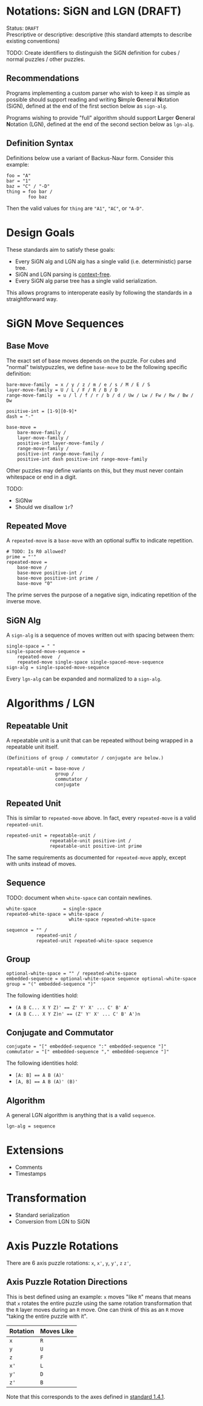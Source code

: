 # Notations: SiGN and LGN (DRAFT)

Status: `DRAFT`  
Prescriptive or descriptive: descriptive (this standard attempts to describe existing conventions)

TODO: Create identifiers to distinguish the SiGN definition for cubes / normal puzzles / other puzzles.

## Recommendations

Programs implementing a custom parser who wish to keep it as simple as possible should support reading and writing **Si**mple **G**eneral **N**otation (SiGN), defined at the end of the first section below as `sign-alg`.

Programs wishing to provide "full" algorithm should support **L**arger **G**eneral **N**otation (LGN), defined at the end of the second section below as `lgn-alg`.

## Definition Syntax

Definitions below use a variant of Backus-Naur form. Consider this example:

    foo = "A"
    bar = "1"
    baz = "C" / "-D"
    thing = foo bar /
            foo baz

Then the valid values for `thing` are `"A1"`, `"AC"`, or `"A-D"`.

# Design Goals

These standards aim to satisfy these goals:

- Every SiGN alg and LGN alg has a single valid (i.e. deterministic) parse tree.
- SiGN and LGN parsing is [context-free](https://en.wikipedia.org/wiki/Context-free_grammar).
- Every SiGN alg parse tree has a single valid serialization.

This allows programs to interoperate easily by following the standards in a straightforward way.

# SiGN Move Sequences

## Base Move

The exact set of base moves depends on the puzzle. For cubes and "normal" twistypuzzles, we define `base-move` to be the following specific definition:

    bare-move-family  = x / y / z / m / e / s / M / E / S
    layer-move-family = U / L / F / R / B / D
    range-move-family  = u / l / f / r / b / d / Uw / Lw / Fw / Rw / Bw / Dw

    positive-int = [1-9][0-9]*
    dash = "-"

    base-move =
        bare-move-family /
        layer-move-family /
        positive-int layer-move-family /
        range-move-family /
        positive-int range-move-family /
        positive-int dash positive-int range-move-family

Other puzzles may define variants on this, but they must never contain whitespace or end in a digit.

TODO:

- SiGNw
- Should we disallow `1r`?

## Repeated Move

A `repeated-move` is a `base-move` with an optional suffix to indicate repetition.

    # TODO: Is R0 allowed?
    prime = "'"
    repeated-move =
        base-move /
        base-move positive-int /
        base-move positive-int prime /
        base-move "0"

The prime serves the purpose of a negative sign, indicating repetition of the inverse move.

## SiGN Alg

A `sign-alg` is a sequence of moves written out with spacing between them:

    single-space = " "
    single-spaced-move-sequence =
        repeated-move  /
        repeated-move single-space single-spaced-move-sequence
    sign-alg = single-spaced-move-sequence

Every `lgn-alg` can be expanded and normalized to a `sign-alg`.

# Algorithms / LGN

## Repeatable Unit

A repeatable unit is a unit that can be repeated without being wrapped in a repeatable unit itself.

    (Definitions of group / commutator / conjugate are below.)

    repeatable-unit = base-move /
                      group /
                      commutator /
                      conjugate

## Repeated Unit

This is similar to `repeated-move` above. In fact, every `repeated-move` is a valid `repeated-unit`.

    repeated-unit = repeatable-unit /
                    repeatable-unit positive-int /
                    repeatable-unit positive-int prime

The same requirements as documented for `repeated-move` apply, except with units instead of moves.

## Sequence

TODO: document when `white-space` can contain newlines.

    white-space          = single-space
    repeated-white-space = white-space /
                           white-space repeated-white-space

    sequence = "" /
               repeated-unit /
               repeated-unit repeated-white-space sequence

## Group

    optional-white-space = "" / repeated-white-space
    embedded-sequence = optional-white-space sequence optional-white-space
    group = "(" embedded-sequence ")"

The following identities hold:

- `(A B C... X Y Z)' == Z' Y' X' ... C' B' A'`
- `(A B C... X Y Z)n' == (Z' Y' X' ... C' B' A')n`

## Conjugate and Commutator

    conjugate = "[" embedded-sequence ":" embedded-sequence "]"
    commutator = "[" embedded-sequence "," embedded-sequence "]"

The following identities hold:

- `[A: B] == A B (A)'`
- `[A, B] == A B (A)' (B)'`

## Algorithm

A general LGN algorithm is anything that is a valid `sequence`.

    lgn-alg = sequence

# Extensions

- Comments
- Timestamps

# Transformation

- Standard serialization
- Conversion from LGN to SiGN

# Axis Puzzle Rotations

There are 6 axis puzzle rotations: `x`, `x'`, `y`, `y'`, `z` `z'`,

## Axis Puzzle Rotation Directions

This is best defined using an example: `x` moves "like `R`" means that means that `x` rotates the entire puzzle using the same rotation transformation that the `R` layer moves during an `R` move. One can think of this as an `R` move "taking the entire puzzle with it".

| Rotation | Moves Like |
| -------- | ---------- |
| `x`      | `R`        |
| `y`      | `U`        |
| `z`      | `F`        |
| `x'`     | `L`        |
| `y'`     | `D`        |
| `z'`     | `B`        |

Note that this corresponds to the axes defined in [standard 1.4.1](#TODO).
